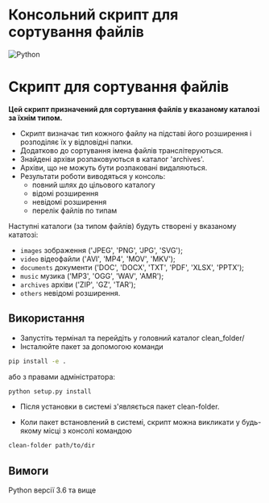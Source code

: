 # Консольний скрипт для сортування файлів
![Python](https://img.shields.io/badge/python-3670A0?style=for-the-badge&logo=python&logoColor=ffdd54)

# Скрипт для сортування файлів

**Цей скрипт призначений для сортування файлів у вказаному каталозі за їхнім типом.**
- Скрипт визначає тип кожного файлу на підставі його розширення і розподіляє їх у відповідні папки.
- Додатково до сортування імена файлів транслітеруються.
- Знайдені архіви розпаковуються в каталог 'archives'.
- Архіви, що не можуть бути розпаковані видаляються.
- Результати роботи виводяться у консоль:
    - повний шлях до цільового каталогу
    - відомі розширення
    - невідомі розширення
    - перелік файлів по типам

  
Наступні каталоги (за типом файлів) будуть створені у вказаному кататозі:
- `images` зображення ('JPEG', 'PNG', 'JPG', 'SVG');
- `video` відеофайли ('AVI', 'MP4', 'MOV', 'MKV');
- `documents` документи ('DOC', 'DOCX', 'TXT', 'PDF', 'XLSX', 'PPTX');
- `music` музика ('MP3', 'OGG', 'WAV', 'AMR');
- `archives` архіви ('ZIP', 'GZ', 'TAR');
- `others` невідомі розширення.

## Використання

- Запустіть термінал та перейдіть у головний каталог clean_folder/
- Інсталюйте пакет за допомогою команди
```bash
pip install -e .
```
або з правами адміністратора:
```bash
python setup.py install
```

- Після установки в системі з'являється пакет clean-folder.

- Коли пакет встановлений в системі, скрипт можна викликати у будь-якому місці з консолі командою
```bash
clean-folder path/to/dir
```

## Вимоги
Python версії 3.6 та вище
